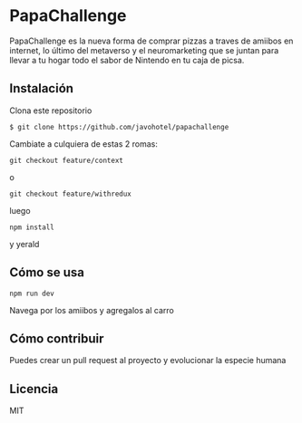 # PapaChallenge

PapaChallenge es la nueva forma de comprar pizzas a traves de amiibos en internet, lo último del metaverso y el neuromarketing que se juntan para llevar a tu hogar todo el sabor de Nintendo en tu caja de picsa.

## Instalación

Clona este repositorio

`$ git clone https://github.com/javohotel/papachallenge`

Cambiate a culquiera de estas 2 romas:

`git checkout feature/context`

o

`git checkout feature/withredux`

luego

`npm install`

y yerald

## Cómo se usa

`npm run dev`

Navega por los amiibos y agregalos al carro

## Cómo contribuir

Puedes crear un pull request al proyecto y evolucionar la especie humana

## Licencia

MIT
